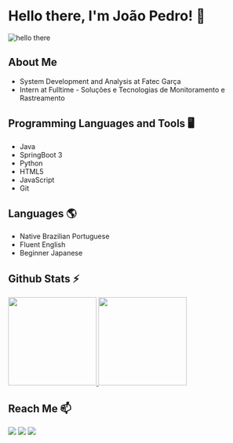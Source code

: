 <!-- Título e apresentação -->
<h1>Hello there, I'm João Pedro! 👋</h1>

<!-- General Kenobi -->
![hello there](https://media.tenor.com/EJ5ezT8nTdoAAAAC/hello-there-obi-wan.gif)

<!-- Sobre mim -->
<div>
    <h2>About Me</h2>
    <ul>
        <li>System Development and Analysis at Fatec Garça</li>
        <li>Intern at Fulltime - Soluções e Tecnologias de Monitoramento e Rastreamento</li>
    </ul>
</div>

<!-- Linguagens de programação e ferramentas -->
<div>
    <h2>Programming Languages and Tools 🖥️</h2>
    <ul>
        <li>Java</li>
        <li>SpringBoot 3</li>
        <li>Python</li>
        <li>HTML5</li>
        <li>JavaScript</li>
        <li>Git</li>
    </ul>
</div>

<!-- Idiomas -->
<div>
    <h2>Languages 🌎</h2>
    <ul>
        <li>Native Brazilian Portuguese</li>
        <li>Fluent English</li>
        <li>Beginner Japanese</li>
    </ul>
</div>

<!-- Estatísticas do Github -->
<div>
    <h2>Github Stats ⚡</h2>
    <a href="https://github.com/Joao-Pedro-Checco">
        <img loading="lazy" height="180em" src="https://github-readme-stats.vercel.app/api/top-langs/?username=Joao-Pedro-Checco&layout=compact&langs_count=7&theme=dracula"/>
        <img loading="lazy" height="180em" src="https://github-readme-stats.vercel.app/api?username=Joao-Pedro-Checco&show_icons=true&theme=dracula&include_all_commits=true&count_private=true"/>
    </a>
</div>

<!-- Contato -->
<div>
    <h2>Reach Me 📫</h2>
    <a href="https://www.linkedin.com/in/jo%C3%A3o-pedro-checco-839417236/" target="_blank"><img loading="lazy" src="https://img.shields.io/badge/-LinkedIn-%230077B5?style=for-the-badge&logo=linkedin&logoColor=white" target="_blank"></a>   
    <a href = "mailto:joaochecco@gmail.com"><img loading="lazy" src="https://img.shields.io/badge/Gmail-D14836?style=for-the-badge&logo=gmail&logoColor=white" target="_blank"></a>
    <a href="https://instagram.com/jchecco_" target="_blank"><img loading="lazy" src="https://img.shields.io/badge/-Instagram-%23E4405F?style=for-the-badge&logo=instagram&logoColor=white" target="_blank"> </a>
</div>
